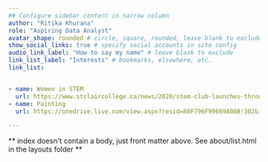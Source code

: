```yaml
---
## Configure sidebar content in narrow column
author: "Ritika Khurana"
role: "Aspiring Data Analyst"
avatar_shape: rounded # circle, square, rounded, leave blank to exclude
show_social_links: true # specify social accounts in site config
audio_link_label: "How to say my name" # leave blank to exclude
link_list_label: "Interests" # bookmarks, elsewhere, etc.
link_list:


- name: Women in STEM 
  url: https://www.stclaircollege.ca/news/2020/stem-club-launches-through-genesis-centre 
- name: Painting
  url: https://onedrive.live.com/view.aspx?resid=80F796F99669A08B!302&ithint=file%2cpptx&authkey=!ANGoJ2PogrdrB74 

---
```


** index doesn't contain a body, just front matter above.
See about/list.html in the layouts folder **